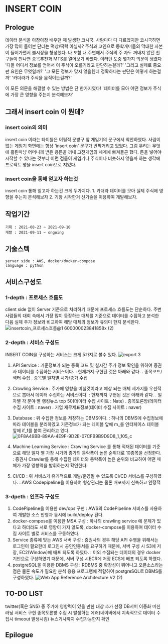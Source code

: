 # INSERT COIN

## Prologue
데이터 분석을 아장아장 배우던 때 발생한 코시국. 사람마다 다 다르겠지만 코시국하면 가장 많이 들어본 단더는 떡상/떡락 아닐까? 주식과 코인으로 동학개미들의 막대한 자본이 들어가면서 불시장을 형성했다. 나 포함 내 주변에서 주식의 주 자도 꺼내지 않던 친구들이 만나면 종목추천과 MTS를 열어보기 바빴다. 
이러던 도중 몇가지 의문이 생겼다
    '다들 어디서 정보를 얻어서 이 주식이 오를거라고 판단하는걸까?'
    '그리고 실제로 중요판 요인은 무엇일까?'
    '그 모든 정보가 맞지 않을텐데 정확하다는 판단은 어떻게 하는걸까'
    '카더라가 주식을 움직이는걸까?' 
 
 이 모든 의문을 해결할 수 있는 방법은 단 한가지였다!
  '데이터를 모아 어떤 정보가 주식에 가장 큰 영향을 주는지 분석해보자'
 
## 그래서 insert coin 이 뭔데?
### insert coin의 의미
 insert coin 이라는 타이틀은 어릴적 문방구 앞 게임기의 문구에서 착안하였다. 사람이 없는 게임기 화면에는 항상 'insert coin' 문구가 반짝거리고 있었다. 
 그럼 우리는 무엇에 홀린마냥 어머니께 받은 용돈을 꺼내 고전게임의 세계에 빠져들곤 했다.
 돈을 넣어야 시작할 수 있다는 것부터 이런 점들이 게임기나 주식이나 비슷하지 않을까 하는 생각에 프로젝트 명을 insert coin으로 지었다. 
### insert coin을 통해 얻고자 하는것 
 insert coin 통해 얻고자 하는건 크게 두가지다. 
    1. 카더라  데이터를 모아 실제 주식에 영향을 주는지 분석해보자
    2. 기왕 시작한거 신기술을 이용하여 개발해보자. 

## 작업기간
    기획 : 2021-08-23 ~ 2021-09-10
    개발 : 2021-09-11 ~ ongoing 
    
## 기술스텍
    server side : AWS, docker/docker-compose 
    language : python
    
## 서비스구성도 
### 1-depth  : 프로세스 흐름도
client side 없이 Server 기준으로 처리하기 때문에 프로세스 흐름도는 단순하다. 
주변 사람들의 대회 속에서 가장 많이 등장하는 매체를 기준으로 데이터를 수집하고 분석한 다음 실제 주가 정보와 비교하여 해당 매체의 정보가 유의미 한지 분석한다. 
![insertcoin_프로세스흐름@1 600000023841858x (2)](https://user-images.githubusercontent.com/8296974/137586747-69040ce9-f767-4d1c-bad5-28d547a560fe.png)
### 2-depth : 서비스 구성도 
INSERT COIN을 구성하는 서비스는 크게 5가지로 볼수 있다. 
![export 3](https://user-images.githubusercontent.com/8296974/137592016-b56d31c6-db24-4a00-ae87-f5bfcebd8b39.png)

1. API Service
	: 기준정보가 되는 종목 코드 및 실시간 주가 정보 확인을 위하여 증권사 데이터를 수집하는 서비스이다. 
	: 현재까지 구현된 것은 아래와 같다. 
		. 종목코드/섹터 수집
		. 종목별 일자별 시가/종가 수집

2. Crowling Service 
	: 주가에 영향을 미칠것이라고 예상 되는 매체 세가지를 우선적으로 뽑아서 데이터 수집하는 서비스이다. 
	: 현재까지 구현된 것은 아래와 같다. 
		. 일자별 각 분야 별 랭킹뉴스 top 50(데이터 수집 사이트 : Nate)
		. 종목토론방(데이터 수집 사이트 : naver)
		. 기업 재무제표정보(데이터 수집 사이트 : naver)

3. Database
	: 위 수집한 정보를 저장하는 DBMS이다. 
	: 하나의 DBMS에 수집정보에 따라 테이블을 분리하였고 기준정보가 되는 테이블 앞에 m_를 인터페이스 테이블 앞에 if_f를 붙여 관리하고 있다.
![0F8A49BB-89AA-4E9F-9D2E-07CFB9B9D9D8_1_105_c](https://user-images.githubusercontent.com/8296974/137590429-4f7a2c76-74af-4a27-a0b0-5dbe917c26d6.jpeg)

4. Machine Learning Service 
	: Crawling Service 를 통해 적재된 데이터를 기준으로 해당 일자 별 가장 시가와 종가의 등락폭이 높은 순위대로 10종목을 선정한다. 
	: 증권사 Crawler를 통해 수집된 데이터와 등락폭이 높은 순위와 비교하여 어떤 매체가 가장 영향력을 발휘하는지 확인한다. 
	
5. CI/CD
	: 위 서비스가 유기적으로 개발/운영될 수 있도록 CI/CD 서비스를 구성하였다.
	: AWS Codepipeline을 이용하여 형상관리는 물론 배포까지 신속하고 안정적

### 3-dpeth : 인프라 구성도 
1. CodePipeline을 이용한 dev/ops 구현
	: AWS의 CodePipeline 서비스를 사용하여 개발한 소스 반영과 동시에 build/deploy 된다.
2. docker-compose를 이용한 MSA 구성
	: 하나의 crawling service 에 문제가 있다고 하더라도 서로 영향이 가지 않도록, docker-compose를 이용하여 데이터 수집 사이트 별로 서비스를 구동하였다. 
3. Service 종류에 맞는 AWS 서버 구성 
	: 증권사의 경우 해당 API 수행을 위해서는 로그인이 필요한데 로그인시 공인인증서를 요구하기 때문에, 서버 구성 시 S3에 저장, EC2(Window)에 배포 되도록 하였다. 
	: 이외 수집되는 데이터의 경우 docker기반으로 구성하였기 때문에, 서버 구성 시ECR에 저장 ECS에 배포 되도록 하였다. 
4. postgreSQL을 이용한 DBMS 구성
	: RDBMS 중 확장성이 뛰어나고 오픈소스라는 점은 물론 속도가 필요한 분석 응용 프로그램에 적합하여 postgreSQL로 DBMS를 구성하였다.
![Web App Reference Architecture V2 (2)](https://user-images.githubusercontent.com/8296974/137591370-9e373aeb-f273-4b5b-aae6-8b4cdede6e0d.png)

 ## TO-DO LIST 
twitter(혹은 SNS) 중 주가에 영향력이 있을 만한 대상 추가 선정 
DB서버 이중화 
머신러닝 서비스 구현 
종목토론방 수집 시 발생하는 에러(네이버에서 지속적으로 데이터 수집시 timeout 발생시킴) 
뉴스기사까지 수집가능한지 확인

 ## Epilogue 
